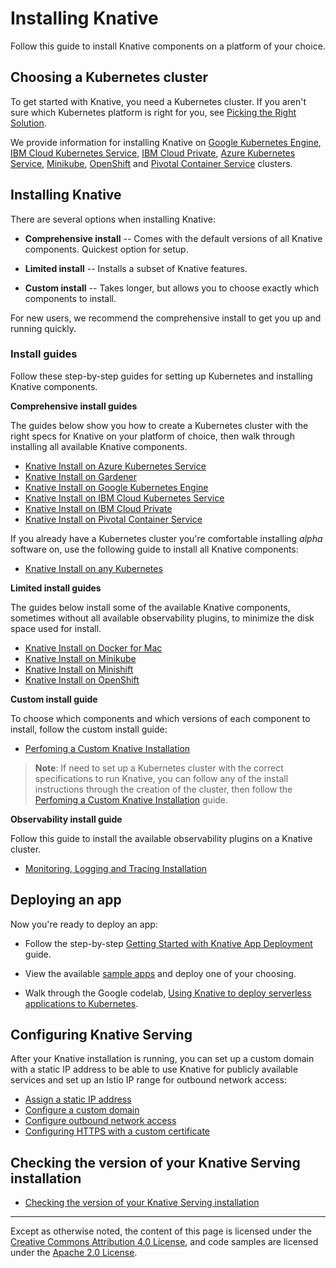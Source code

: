 # Installing Knative

Follow this guide to install Knative components on a platform of your choice.

## Choosing a Kubernetes cluster

To get started with Knative, you need a Kubernetes cluster. If you aren't sure
which Kubernetes platform is right for you, see
[Picking the Right Solution](https://kubernetes.io/docs/setup/pick-right-solution/).

We provide information for installing Knative on
[Google Kubernetes Engine](https://cloud.google.com/kubernetes-engine/docs/),
[IBM Cloud Kubernetes Service](https://www.ibm.com/cloud/container-service),
[IBM Cloud Private](https://www.ibm.com/cloud/private),
[Azure Kubernetes Service](https://docs.microsoft.com/en-us/azure/aks/),
[Minikube](https://kubernetes.io/docs/setup/minikube/),
[OpenShift](https://github.com/openshift/origin) and
[Pivotal Container Service](https://pivotal.io/platform/pivotal-container-service)
clusters.

## Installing Knative

There are several options when installing Knative:

* **Comprehensive install** -- Comes with the default versions of all Knative
  components. Quickest option for setup.

* **Limited install** -- Installs a subset of Knative features.

* **Custom install** -- Takes longer, but allows you to choose exactly which
  components to install.

For new users, we recommend the comprehensive install to get you up and running
quickly.

### Install guides

Follow these step-by-step guides for setting up Kubernetes and installing
Knative components.

**Comprehensive install guides**

The guides below show you how to create a Kubernetes cluster with the right
specs for Knative on your platform of choice, then walk through installing all
available Knative components.
* [Knative Install on Azure Kubernetes Service](Knative-with-AKS.md)
* [Knative Install on Gardener](Knative-with-Gardener.md)
* [Knative Install on Google Kubernetes Engine](Knative-with-GKE.md)
* [Knative Install on IBM Cloud Kubernetes Service](Knative-with-IKS.md)
* [Knative Install on IBM Cloud Private](Knative-with-ICP.md)
* [Knative Install on Pivotal Container Service](Knative-with-PKS.md)

If you already have a Kubernetes cluster you're comfortable installing *alpha*
software on, use the following guide to install all Knative components:

- [Knative Install on any Kubernetes](Knative-with-any-k8s.md)

**Limited install guides**

The guides below install some of the available Knative components, sometimes
without all available observability plugins, to minimize the disk space used for install.
* [Knative Install on Docker for Mac](Knative-with-Docker-for-Mac.md)
* [Knative Install on Minikube](Knative-with-Minikube.md)
* [Knative Install on Minishift](Knative-with-Minishift.md)
* [Knative Install on OpenShift](Knative-with-OpenShift.md)

**Custom install guide**

To choose which components and which versions of each component to install,
follow the custom install guide:

* [Perfoming a Custom Knative Installation](Knative-custom-install.md)

> **Note**: If need to set up a Kubernetes cluster with the correct
  specifications to run Knative, you can follow any of the install
  instructions through the creation of the cluster, then follow the
  [Perfoming a Custom Knative Installation](knative-custom-install.md) guide.

**Observability install guide**

Follow this guide to install the available observability plugins on a Knative
cluster.

* [Monitoring, Logging and Tracing Installation](../serving/installing-logging-metrics-traces.md)  

## Deploying an app

Now you're ready to deploy an app:

- Follow the step-by-step
  [Getting Started with Knative App Deployment](getting-started-knative-app.md)
  guide.

- View the available [sample apps](../serving/samples) and deploy one of your
  choosing.
  
- Walk through the Google codelab, 
  [Using Knative to deploy serverless applications to Kubernetes](https://codelabs.developers.google.com/codelabs/knative-intro/#0).

## Configuring Knative Serving

After your Knative installation is running, you can set up a custom domain with
a static IP address to be able to use Knative for publicly available services
and set up an Istio IP range for outbound network access:

- [Assign a static IP address](../serving/gke-assigning-static-ip-address.md)
- [Configure a custom domain](../serving/using-a-custom-domain.md)
- [Configure outbound network access](../serving/outbound-network-access.md)
- [Configuring HTTPS with a custom certificate](../serving/using-an-ssl-cert.md)

## Checking the version of your Knative Serving installation

- [Checking the version of your Knative Serving installation](check-install-version.md)

---

Except as otherwise noted, the content of this page is licensed under the
[Creative Commons Attribution 4.0 License](https://creativecommons.org/licenses/by/4.0/),
and code samples are licensed under the
[Apache 2.0 License](https://www.apache.org/licenses/LICENSE-2.0).
